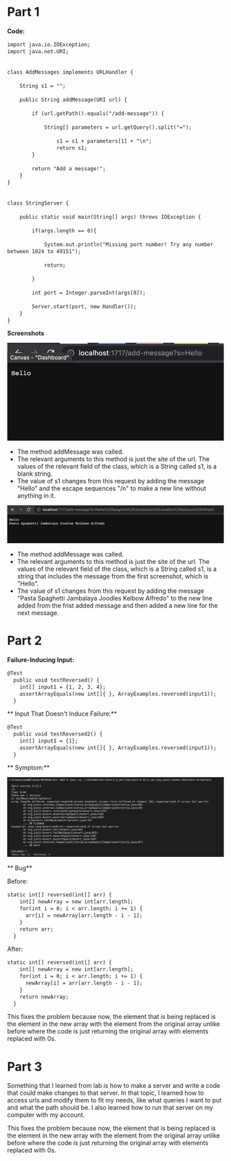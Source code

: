 

# Part 1

**Code:**

```
import java.io.IOException;
import java.net.URI;


class AddMessages implements URLHandler {

    String s1 = "";
    
    public String addMessage(URI url) {
    
        if (url.getPath().equals("/add-message")) {

            String[] parameters = url.getQuery().split("=");

                s1 = s1 + parameters[1] + "\n";
                return s1;
        }
        
        return "Add a message!";
    }
}


class StringServer {

    public static void main(String[] args) throws IOException {

        if(args.length == 0){

            System.out.println("Missing port number! Try any number between 1024 to 49151");

            return;

        }

        int port = Integer.parseInt(args[0]);

        Server.start(port, new Handler());
    }
}
```

**Screenshots**

![Image](Screenshot%202023-04-24%20at%201.17.28%20PM.png)


* The method addMessage was called.
* The relevant arguments to this method is just the site of the url. The values of the relevant field of the class, which is a String called s1, is a blank string.
* The value of s1 changes from this request by adding the message "Hello" and the escape sequences "/n" to make a new line without anything in it.

![Image](Screenshot%202023-04-24%20at%201.17.48%20PM.png)

* The method addMessage was called.
* The relevant arguments to this method is just the site of the url. The values of the relevant field of the class, which is a String called s1, is a string that includes the message from the first screenshot, which is "Hello".
* The value of s1 changes from this request by adding the message "Pasta Spaghetti Jambalaya Joodles Kelbow Alfredo" to the new line added from the frist added message and then added a new line for the next message.


# Part 2

**Failure-Inducing Input:**

```
@Test
  public void testReversed() {
    int[] input1 = {1, 2, 3, 4};
    assertArrayEquals(new int[]{ }, ArrayExamples.reversed(input1));
  }
```

** Input That Doesn't Induce Failure:**

```
@Test
  public void testReversed2() {
    int[] input1 = {1};
    assertArrayEquals(new int[]{ }, ArrayExamples.reversed(input1));
  }
```


** Symptom:**

![Image](Screenshot%202023-04-24%20at%204.56.32%20PM.png)

** Bug**

Before:

```
static int[] reversed(int[] arr) {
    int[] newArray = new int[arr.length];
    for(int i = 0; i < arr.length; i += 1) {
      arr[i] = newArray[arr.length - i - 1];
    }
    return arr;
  }
```

After:

```
static int[] reversed(int[] arr) {
    int[] newArray = new int[arr.length];
    for(int i = 0; i < arr.length; i += 1) {
      newArray[i] = arr[arr.length - i - 1];
    }
    return newArray;
  }
```

This fixes the problem because now, the element that is being replaced is the element in the new array with the element from the original array unlike before where the code is just returning the original array with elements replaced with 0s.


# Part 3

Something that I learned from lab is how to make a server and write a code that could make changes to that server. In that topic, I learned how to access urls and modify them to fit my needs, like what queries I want to put and what the path should be. I also learned how to run that server on my computer with my account.

This fixes the problem because now, the element that is being replaced is the element in the new array with the element from the original array unlike before where the code is just returning the original array with elements replaced with 0s.

